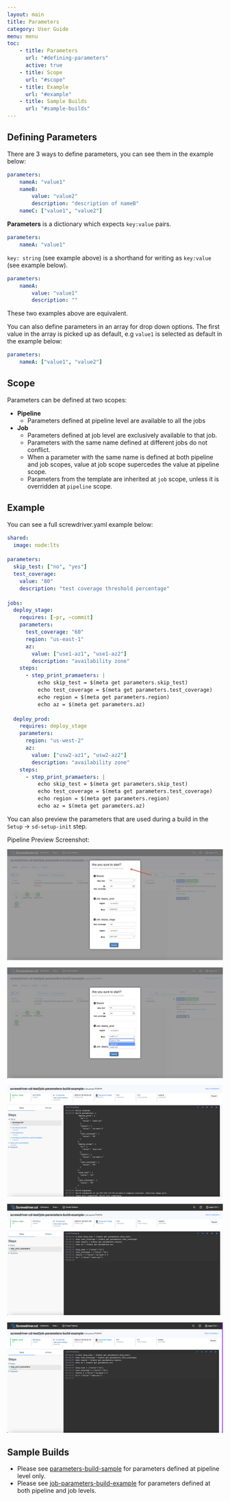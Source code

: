 ```yaml
---
layout: main
title: Parameters
category: User Guide
menu: menu
toc:
    - title: Parameters
      url: "#defining-parameters"
      active: true
    - title: Scope
      url: "#scope"
    - title: Example
      url: "#example"
    - title: Sample Builds
      url: "#sample-builds"
---
```

## Defining Parameters
There are 3 ways to define parameters, you can see them in the example below:

```yaml
parameters:
    nameA: "value1"
    nameB:
        value: "value2"
        description: "description of nameB"
    nameC: ["value1", "value2"]
```

**Parameters** is a dictionary which expects `key:value` pairs.

```yaml
parameters:
    nameA: "value1"
```

`key: string` (see example above) is a shorthand for writing as `key:value` (see example below).

```yaml
parameters:
    nameA:
        value: "value1"
        description: ""
```

These two examples above are equivalent.

You can also define parameters in an array for drop down options. The first value in the array is picked up as default, e.g `value1` is selected as default in the example below:

```yaml
parameters:
    nameA: ["value1", "value2"]
```
## Scope
Parameters can be defined at two scopes:

* **Pipeline**
    * Parameters defined at pipeline level are available to all the jobs
* **Job**
    * Parameters defined at job level are exclusively available to that job.
    * Parameters with the same name defined at different jobs do not conflict.
    * When a parameter with the same name is defined at both pipeline and job scopes, value at job scope supercedes the value at pipeline scope.
    * Parameters from the template are inherited at `job` scope, unless it is overridden at `pipeline` scope.

## Example
You can see a full screwdriver.yaml example below:
```yaml
shared:
  image: node:lts

parameters:
  skip_test: ["no", "yes"]
  test_coverage:
    value: "80"
    description: "test coverage threshold percentage"

jobs:
  deploy_stage:
    requires: [~pr, ~commit]
    parameters:
      test_coverage: "60"
      region: "us-east-1"
      az:
        value: ["use1-az1", "use1-az2"]
        description: "availability zone"
    steps:
      - step_print_pramaeters: |
          echo skip_test = $(meta get parameters.skip_test)
          echo test_coverage = $(meta get parameters.test_coverage)
          echo region = $(meta get parameters.region)
          echo az = $(meta get parameters.az)

  deploy_prod:
    requires: deploy_stage
    parameters:
      region: "us-west-2"
      az:
        value: ["usw2-az1", "usw2-az2"]
        description: "availability zone"
    steps:
      - step_print_pramaeters: |
          echo skip_test = $(meta get parameters.skip_test)
          echo test_coverage = $(meta get parameters.test_coverage)
          echo region = $(meta get parameters.region)
          echo az = $(meta get parameters.az)
```

You can also preview the parameters that are used during a build in the `Setup` -> `sd-setup-init` step.

Pipeline Preview Screenshot:

![image](../assets/parameters-event-start.png)

![image](../assets/parameters-event-start-dropdown.png)

![image](../assets/parameters-sd-init-step.png)

![image](../assets/parameters-for-deploy_stage-job.png)

![image](../assets/parameters-for-deploy_prod-job.png)

## Sample Builds
- Please see [parameters-build-sample](https://github.com/screwdriver-cd-test/parameters-build-sample) for parameters defined at pipeline level only.
- Please see [job-parameters-build-example](https://github.com/screwdriver-cd-test/job-parameters-build-example) for parameters defined at both pipeline and job levels.
